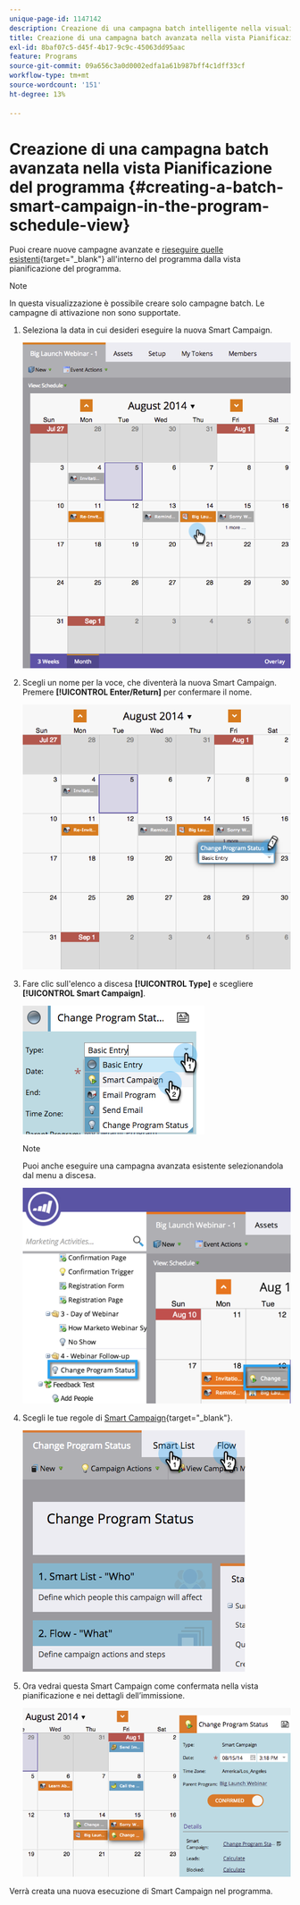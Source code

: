 ```yaml
---
unique-page-id: 1147142
description: Creazione di una campagna batch intelligente nella visualizzazione Pianificazione del programma - Documenti Marketo - Documentazione del prodotto
title: Creazione di una campagna batch avanzata nella vista Pianificazione del programma
exl-id: 8baf07c5-d45f-4b17-9c9c-45063dd95aac
feature: Programs
source-git-commit: 09a656c3a0d0002edfa1a61b987bff4c1dff33cf
workflow-type: tm+mt
source-wordcount: '151'
ht-degree: 13%

---
```


# Creazione di una campagna batch avanzata nella vista Pianificazione del programma {#creating-a-batch-smart-campaign-in-the-program-schedule-view}

Puoi creare nuove campagne avanzate e [rieseguire quelle esistenti](/help/marketo/product-docs/core-marketo-concepts/programs/program-schedule-view/rerun-a-smart-campaign-in-the-program-schedule-view.md){target="_blank"} all&#39;interno del programma dalla vista pianificazione del programma.

>[!NOTE]
>
>In questa visualizzazione è possibile creare solo campagne batch. Le campagne di attivazione non sono supportate.

1. Seleziona la data in cui desideri eseguire la nuova Smart Campaign.

   ![](assets/image2014-9-23-15-3a28-3a20.png)

1. Scegli un nome per la voce, che diventerà la nuova Smart Campaign. Premere **[!UICONTROL Enter/Return]** per confermare il nome.

   ![](assets/image2014-9-23-15-3a28-3a28.png)

1. Fare clic sull&#39;elenco a discesa **[!UICONTROL Type]** e scegliere **[!UICONTROL Smart Campaign]**.

   ![](assets/typechoose.png)

   >[!NOTE]
   >
   >Puoi anche eseguire una campagna avanzata esistente selezionandola dal menu a discesa.

   ![](assets/four.png)

1. Scegli le tue regole di [Smart Campaign](/help/marketo/product-docs/core-marketo-concepts/smart-campaigns/creating-a-smart-campaign/create-a-new-smart-campaign.md){target="_blank"}.

   ![](assets/changeprogramstatus-hands.png)

1. Ora vedrai questa Smart Campaign come confermata nella vista pianificazione e nei dettagli dell’immissione.

   ![](assets/image2014-9-23-15-3a29-3a57.png)

Verrà creata una nuova esecuzione di Smart Campaign nel programma.
